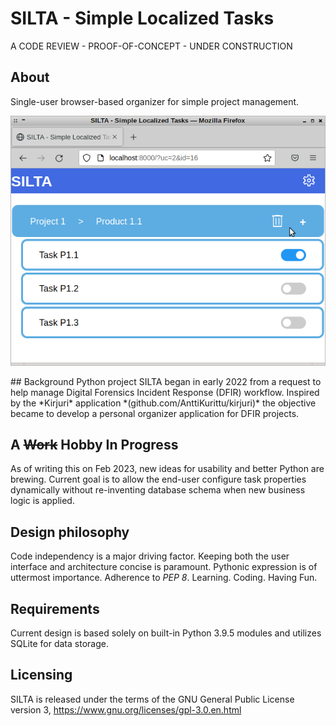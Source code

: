 # SILTA - Simple Localized Tasks
A CODE REVIEW - PROOF-OF-CONCEPT - UNDER CONSTRUCTION
## About
Single-user browser-based organizer for simple project management.
<p align="center">
  <img src="docs/silta.png">
</p>
## Background
Python project SILTA began in early 2022 from a request to help manage Digital Forensics Incident Response (DFIR) workflow. Inspired by the *Kirjuri* application *(github.com/AnttiKurittu/kirjuri)* the objective became to develop a personal organizer application for DFIR projects.

## A ~~Work~~ Hobby In Progress
As of writing this on Feb 2023, new ideas for usability and better Python are brewing. Current goal is to allow the end-user configure task properties dynamically without re-inventing database schema when new business logic is applied.

## Design philosophy
Code independency is a major driving factor. Keeping both the user interface and architecture concise is paramount. Pythonic expression is of uttermost importance. Adherence to *PEP 8*. Learning. Coding. Having Fun.

## Requirements
Current design is based solely on built-in Python 3.9.5 modules and utilizes SQLite for data storage.

## Licensing
SILTA is released under the terms of the GNU General Public License version 3, https://www.gnu.org/licenses/gpl-3.0.en.html
